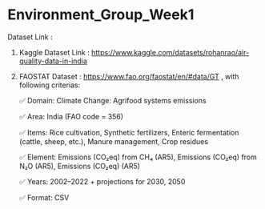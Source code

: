 # Environment_Group_Week1

Dataset Link :

1. Kaggle Dataset Link : https://www.kaggle.com/datasets/rohanrao/air-quality-data-in-india

2. FAOSTAT Dataset : https://www.fao.org/faostat/en/#data/GT , with following criterias:
   
   ✅ Domain: Climate Change: Agrifood systems emissions
   
   ✅ Area: India (FAO code = 356)
   
   ✅ Items: Rice cultivation, Synthetic fertilizers, Enteric fermentation (cattle, sheep, etc.), Manure management, Crop residues
   
   ✅ Element: Emissions (CO₂eq) from CH₄ (AR5), Emissions (CO₂eq) from N₂O (AR5), Emissions (CO₂eq) (AR5)
   
   ✅ Years: 2002–2022 + projections for 2030, 2050
   
   ✅ Format: CSV
